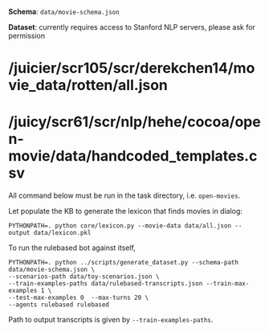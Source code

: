 **Schema**: `data/movie-schema.json`

**Dataset**: currently requires access to Stanford NLP servers, please ask for permission
# /juicier/scr105/scr/derekchen14/movie_data/rotten/all.json
# /juicy/scr61/scr/nlp/hehe/cocoa/open-movie/data/handcoded_templates.csv

All command below must be run in the task directory, i.e. `open-movies`.

Let populate the KB to generate the lexicon that finds movies in dialog:
```
PYTHONPATH=. python core/lexicon.py --movie-data data/all.json --output data/lexicon.pkl
```

To run the rulebased bot against itself,
```
PYTHONPATH=. python ../scripts/generate_dataset.py --schema-path data/movie-schema.json \
--scenarios-path data/toy-scenarios.json \
--train-examples-paths data/rulebased-transcripts.json --train-max-examples 1 \
--test-max-examples 0  --max-turns 20 \
--agents rulebased rulebased
```
Path to output transcripts is given by `--train-examples-paths`.
